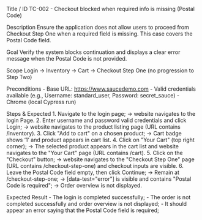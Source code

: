 Title / ID
    TC-002 - Checkout blocked when required info is missing (Postal Code)

Description
    Ensure the application does not allow users to proceed from Checkout Step One when a required field is missing. This case covers the Postal Code field. 

Goal
    Verify the system blocks continuation and displays a clear error message when the Postal Code is not provided.

Scope
    Login → Inventory → Cart → Checkout Step One (no progression to Step Two)

Preconditions
    - Base URL: https://www.saucedemo.com
    - Valid credentials available (e.g., Username: standard_user, Password: secret_sauce)
    - Chrome (local Cypress run)

Steps & Expected
    1. Navigate to the login page;
        -> website navigates to the login Page.
    2. Enter username and password valid credentials and click Login;
        -> website navigates to the product listing page (URL contains /inventory).
    3. Click "Add to cart" on a chosen product;
        -> Cart badge shows ‘1’ and product appears in cart list.
    4. Click on "Your Cart" (top right corner);
        -> The selected product appears in the cart list and website navigates to the "Your Cart" page (URL contains /cart).
    5. Click on the "Checkout" button;
        -> website navigates to the "Checkout Step One" page (URL contains /checkout-step-one)  and checkout inputs are visible.
    6. Leave the Postal Code field empty, then click Continue;
        -> Remain at /checkout-step-one;
        -> [data-test="error"] is visible and contains "Postal Code is required";
        -> Order overview is not displayed.

Expected Result
    - The login is completed successfully;
    - The order is not completed successfully and order overview is not displayed;
    - It should appear an error saying that the Postal Code field is required;